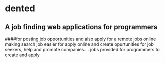 # dented
## A job finding web applications for programmers
####for posting job opportunities and also apply for a remote jobs online
making search job easier for apply online and create opurtunities for job seekers, help and promote companies....
jobs provided for programmers to create and apply